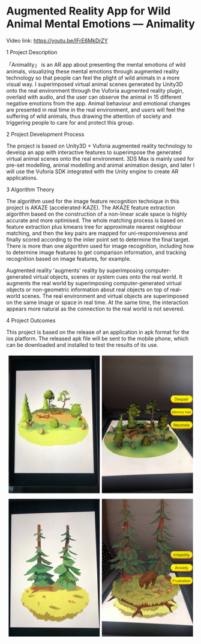 # Augmented Reality App for Wild Animal Mental Emotions –– Animality

Video link: https://youtu.be/lFrE6MkDrZY

1  Project Description

「Animality」 is an AR app about presenting the mental emotions of wild animals, visualizing these mental emotions through augmented reality technology so that people can feel the plight of wild animals in a more visual way. I superimposed virtual animal scenes generated by Unity3D onto the real environment through the Vuforia augmented reality plugin, overlaid with audio, and the user can observe the animal in 15 different negative emotions from the app. Animal behaviour and emotional changes are presented in real time in the real environment, and users will feel the suffering of wild animals, thus drawing the attention of society and triggering people to care for and protect this group.

2  Project Development Process

The project is based on Unity3D + Vuforia augmented reality technology to develop an app with interactive features to superimpose the generated virtual animal scenes onto the real environment. 3DS Max is mainly used for pre-set modelling, animal modelling and animal animation design, and later I will use the Vuforia SDK integrated with the Unity engine to create AR applications.

3  Algorithm Theory

The algorithm used for the image feature recognition technique in this project is AKAZE (accelerated-KAZE). The AKAZE feature extraction algorithm based on the construction of a non-linear scale space is highly accurate and more optimised. The whole matching process is based on feature extraction plus kmeans tree for approximate nearest neighbour matching, and then the key pairs are mapped for uni-responsiveness and finally scored according to the inlier point set to determine the final target. There is more than one algorithm used for image recognition, including how to determine image features to get comparison information, and tracking recognition based on image features, for example.

Augmented reality 'augments' reality by superimposing computer-generated virtual objects, scenes or system cues onto the real world. It augments the real world by superimposing computer-generated virtual objects or non-geometric information about real objects on top of real-world scenes. The real environment and virtual objects are superimposed on the same image or space in real time. At the same time, the interaction appears more natural as the connection to the real world is not severed.

4  Project Outcomes

This project is based on the release of an application in apk format for the ios platform. The released apk file will be sent to the mobile phone, which can be downloaded and installed to test the results of its use.

![images](https://github.com/lanxin01/Final-Project/blob/main/Project%20Images/Outcome/IMG_6010.JPG)
![images](https://github.com/lanxin01/Final-Project/blob/main/Project%20Images/Outcome/IMG_6011.JPG)
